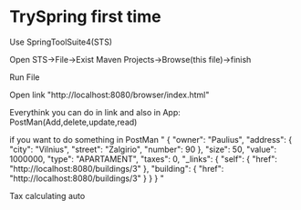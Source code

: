 # TrySpring first time

Use SpringToolSuite4(STS)

Open STS->File->Exist Maven Projects->Browse(this file)->finish

Run File

Open link "http://localhost:8080/browser/index.html"

Everythink you can do in link and also in App: PostMan(Add,delete,update,read)

if you want to do something in PostMan "
{
  "owner": "Paulius",
  "address": {
    "city": "Vilnius",
    "street": "Zalgirio",
    "number": 90
  },
  "size": 50,
  "value": 1000000,
  "type": "APARTAMENT",
  "taxes": 0,
  "_links": {
    "self": {
      "href": "http://localhost:8080/buildings/3"
    },
    "building": {
      "href": "http://localhost:8080/buildings/3"
    }
  }
}
"

Tax calculating auto

